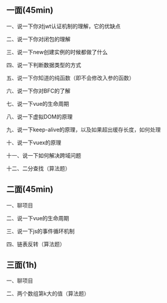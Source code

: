 ## 一面(45min)
<font style="color:rgb(43, 43, 43);">一、</font>说一下你对jwt认证机制的理解，它的优缺点

<font style="color:rgb(43, 43, 43);">二、</font>说一下你对闭包的理解

<font style="color:rgb(43, 43, 43);">三、</font>说一下new创建实例的时候都做了什么

<font style="color:rgb(43, 43, 43);">四、</font>说一下判断数据类型的方式

<font style="color:rgb(43, 43, 43);">五、说一下你知道的纯函数（即不会修改入参的函数）</font>

<font style="color:rgb(43, 43, 43);">六、</font>说一下你对BFC的了解

<font style="color:rgb(43, 43, 43);">七、</font>说一下vue的生命周期

<font style="color:rgb(43, 43, 43);">八、</font>说一下虚拟DOM的原理

<font style="color:rgb(43, 43, 43);">九、</font>说一下keep-alive的原理<font style="color:rgb(43, 43, 43);">，以及如果超出缓存长度，如何处理</font>

<font style="color:rgb(43, 43, 43);">十、</font>说一下vuex的原理

<font style="color:rgb(43, 43, 43);">十一、</font>说一下如何解决跨域问题

<font style="color:rgb(43, 43, 43);">十二、</font>二分查找<font style="color:rgb(43, 43, 43);">（算法题）</font>

## 二面(45min)
<font style="color:rgb(43, 43, 43);">一、聊项目</font>

<font style="color:rgb(43, 43, 43);">二、</font>说一下vue的生命周期

<font style="color:rgb(43, 43, 43);">三、</font>说一下js的事件循环机制

<font style="color:rgb(43, 43, 43);">四、</font>链表反转<font style="color:rgb(43, 43, 43);">（算法题）</font>

## 三面(1h)
<font style="color:rgb(43, 43, 43);">一、聊项目</font>

<font style="color:rgb(43, 43, 43);">二、两个数组第k大的值（算法题）</font>

